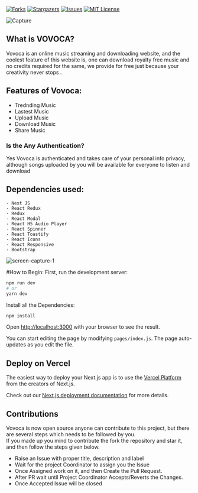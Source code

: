 [![Forks][forks-shield]][forks-url]
[![Stargazers][stars-shield]][stars-url]
[![Issues][issues-shield]][issues-url]
[![MIT License][license-shield]][license-url]

![Capture](https://user-images.githubusercontent.com/47475007/114023460-86d8cd80-9890-11eb-814d-a0d30dbc0b5b.PNG)

## What is VOVOCA?
Vovoca is an online music streaming and downloading website, and the coolest feature of this website is, one can download royalty free music and no credits required for the same, we provide for free just because your creativity never stops
.
## Features of Vovoca:
- Trednding Music
- Lastest Music
- Upload Music
- Download Music
- Share Music

### Is the Any Authentication?  
Yes Vovoca is authenticated and takes care of your personal info privacy, although songs uploaded by you will be available for everyone to listen and download

## Dependencies used:
```
- Next JS
- React Redux
- Redux
- React Modal
- React H5 Audio Player
- React Spinner
- React Toastify
- React Icons
- React Responsive
- Bootstrap
```
![screen-capture-_1_](https://user-images.githubusercontent.com/47475007/114043261-c230c780-98a3-11eb-8526-7a39f52f5b72.gif)

#How to Begin:
First, run the development server:

```bash
npm run dev
# or
yarn dev
```
Install all the Dependencies:

```
npm install
```
Open [http://localhost:3000](http://localhost:3000) with your browser to see the result.

You can start editing the page by modifying `pages/index.js`. The page auto-updates as you edit the file.



[forks-shield]: 	https://img.shields.io/github/forks/varun-singhh/vovoca
[forks-url]:      https://github.com/varun-singhh/vovoca/network/members
[stars-shield]: 	https://img.shields.io/github/stars/varun-singhh/vovoca
[stars-url]:      https://github.com/varun-singhh/vovoca/stargazers
[issues-shield]: 	https://img.shields.io/github/issues/varun-singhh/vovoca
[issues-url]:     https://github.com/varun-singhh/vovoca/issues
[license-shield]: https://img.shields.io/github/license/othneildrew/Best-README-Template
[license-url]:    https://github.com/varun-singhh/vovoca/blob/Development/LICENSE

## Deploy on Vercel

The easiest way to deploy your Next.js app is to use the [Vercel Platform](https://vercel.com/new?utm_medium=default-template&filter=next.js&utm_source=create-next-app&utm_campaign=create-next-app-readme) from the creators of Next.js.

Check out our [Next.js deployment documentation](https://nextjs.org/docs/deployment) for more details.

## Contributions
Vovoca is now open source anyone can contribute to this project, but there are several steps which needs to be followed by you.  
If you made up you mind to contribute the fork the repository and star it, and then follow the steps given below.
- Raise an Issue with proper title, description and label
- Wait for the project Coordinator to assign you the Issue
- Once Assigned work on it, and then Create the Pull Request.
- After PR wait until Project Coordinator Accepts/Reverts the Changes.
- Once Accepted Issue will be closed
